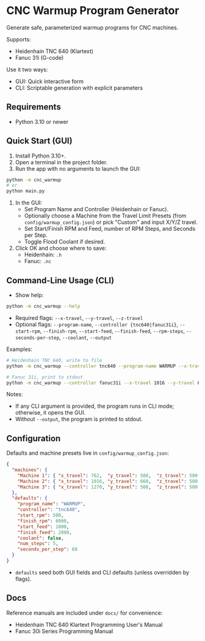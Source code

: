 # CNC Warmup Program Generator

Generate safe, parameterized warmup programs for CNC machines.

Supports:

- Heidenhain TNC 640 (Klartext)
- Fanuc 31i (G-code)

Use it two ways:

- GUI: Quick interactive form 
- CLI: Scriptable generation with explicit parameters

## Requirements

- Python 3.10 or newer

## Quick Start (GUI)

1. Install Python 3.10+.
2. Open a terminal in the project folder.
3. Run the app with no arguments to launch the GUI:

```bash
python -m cnc_warmup
# or
python main.py
```

1. In the GUI:
   - Set Program Name and Controller (Heidenhain or Fanuc).
   - Optionally choose a Machine from the Travel Limit Presets (from `config/warmup_config.json`) or pick "Custom" and input X/Y/Z travel.
   - Set Start/Finish RPM and Feed, number of RPM Steps, and Seconds per Step.
   - Toggle Flood Coolant if desired.
2. Click OK and choose where to save:
   - Heidenhain: `.h`
   - Fanuc: `.nc`

## Command-Line Usage (CLI)

- Show help:

```bash
python -m cnc_warmup --help
```

- Required flags: `--x-travel`, `--y-travel`, `--z-travel`
- Optional flags: `--program-name`, `--controller {tnc640|fanuc31i}`, `--start-rpm`, `--finish-rpm`, `--start-feed`, `--finish-feed`, `--rpm-steps`, `--seconds-per-step`, `--coolant`, `--output`

Examples:

```bash
# Heidenhain TNC 640, write to file
python -m cnc_warmup --controller tnc640 --program-name WARMUP --x-travel 762 --y-travel 508 --z-travel 500 --start-rpm 500 --finish-rpm 6000 --start-feed 1000 --finish-feed 2000 --rpm-steps 5 --seconds-per-step 60 --coolant --output warmup.h

# Fanuc 31i, print to stdout
python -m cnc_warmup --controller fanuc31i --x-travel 1016 --y-travel 660 --z-travel 500 --start-rpm 500 --finish-rpm 6000 --start-feed 1000 --finish-feed 2000 --rpm-steps 5 --seconds-per-step 60
```

Notes:

- If any CLI argument is provided, the program runs in CLI mode; otherwise, it opens the GUI.
- Without `--output`, the program is printed to stdout.

## Configuration

Defaults and machine presets live in `config/warmup_config.json`:

```json
{
  "machines": {
    "Machine 1": { "x_travel": 762,  "y_travel": 508,  "z_travel": 500 },
    "Machine 2": { "x_travel": 1016, "y_travel": 660,  "z_travel": 500 },
    "Machine 3": { "x_travel": 1270, "y_travel": 508,  "z_travel": 500 }
  },
  "defaults": {
    "program_name": "WARMUP",
    "controller": "tnc640",
    "start_rpm": 500,
    "finish_rpm": 6000,
    "start_feed": 1000,
    "finish_feed": 2000,
    "coolant": false,
    "num_steps": 5,
    "seconds_per_step": 60
  }
}
```

- `defaults` seed both GUI fields and CLI defaults (unless overridden by flags).

## Docs

Reference manuals are included under `docs/` for convenience:

- Heidenhain TNC 640 Klartext Programming User's Manual
- Fanuc 30i Series Programming Manual
